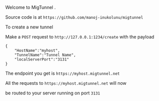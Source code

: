 Welcome to MigTunnel .

Source code is at `https://github.com/manoj-inukolunu/migtunnel`

To create a new tunnel

Make a `POST` request to `http://127.0.0.1:1234/create`
with the payload

```
{
    "HostName":"myhost",
    "TunnelName":"Tunnel Name",
    "localServerPort":"3131"
}

```

The endpoint you get is `https://myhost.migtunnel.net`

All the requests to `https://myhost.migtunnel.net` will now

be routed to your server running on port `3131`

